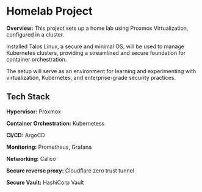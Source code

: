 # Homelab Project

**Overview:**
This project sets up a home lab using Proxmox Virtualization, configured in a cluster. 

Installed Talos Linux, a secure and minimal OS, will be used to manage Kubernetes clusters, providing a streamlined and secure foundation for container orchestration. 

The setup will serve as an environment for learning and experimenting with virtualization, Kubernetes, and enterprise-grade security practices.

## Tech Stack

**Hypervisor:** Proxmox

**Container Orchestration:** Kubernetess

**CI/CD:** ArgoCD

**Monitoring:** Prometheus, Grafana

**Networking:** Calico

**Secure reverse proxy:** Cloudflare zero trust tunnel

**Secure Vault:** HashiCorp Vault
